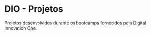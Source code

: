 # DIO - Projetos

Projetos desenvolvidos durante os bootcamps fornecidos pela Digital Innovation One.
